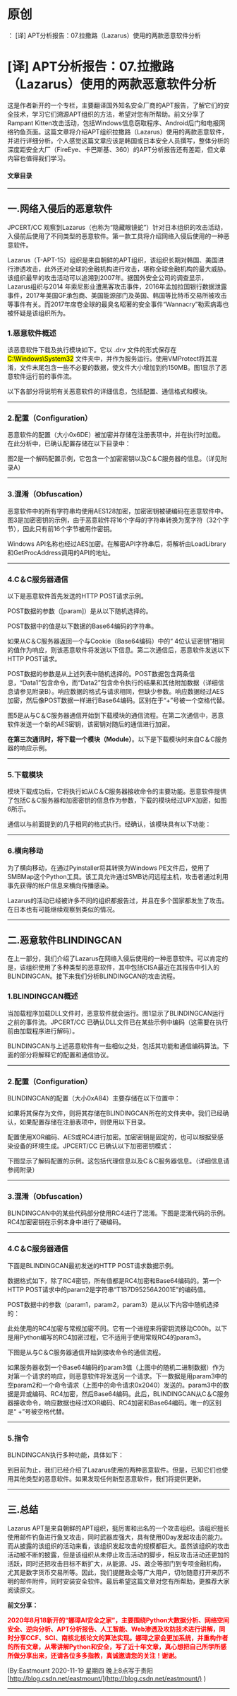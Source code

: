 # 原创
：  [译] APT分析报告：07.拉撒路（Lazarus）使用的两款恶意软件分析

# [译] APT分析报告：07.拉撒路（Lazarus）使用的两款恶意软件分析

这是作者新开的一个专栏，主要翻译国外知名安全厂商的APT报告，了解它们的安全技术，学习它们溯源APT组织的方法，希望对您有所帮助。前文分享了Rampant Kitten攻击活动，包括Windows信息窃取程序、Android后门和电报网络钓鱼页面。这篇文章将介绍APT组织拉撒路（Lazarus）使用的两款恶意软件，并进行详细分析。个人感觉这篇文章应该是韩国或日本安全人员撰写，整体分析的深度距安全大厂（FireEye、卡巴斯基、360）的APT分析报告还有差距，但文章内容也值得我们学习。

#### 文章目录

---


## 一.网络入侵后的恶意软件

JPCERT/CC 观察到Lazarus（也称为“隐藏眼镜蛇”）针对日本组织的攻击活动，入侵前后使用了不同类型的恶意软件。第一款工具将介绍网络入侵后使用的一种恶意软件。

> 
Lazarus（T-APT-15）组织是来自朝鲜的APT组织，该组织长期对韩国、美国进行渗透攻击，此外还对全球的金融机构进行攻击，堪称全球金融机构的最大威胁。该组织最早的攻击活动可以追溯到2007年。据国外安全公司的调查显示，Lazarus组织与2014 年索尼影业遭黑客攻击事件，2016年孟加拉国银行数据泄露事件，2017年美国GF承包商、美国能源部门及英国、韩国等比特币交易所被攻击等事件有关。而2017年席卷全球的最臭名昭著的安全事件“Wannacry”勒索病毒也被怀疑是该组织所为。


### 1.恶意软件概述

该恶意软件下载及执行模块如下。它以 .drv 文件的形式保存在 <mark>C:\Windows\System32</mark> 文件夹中，并作为服务运行。使用VMProtect将其混淆，文件末尾包含一些不必要的数据，使文件大小增加到约150MB。图1显示了恶意软件运行前的事件流。

以下各部分将说明有关恶意软件的详细信息，包括配置、通信格式和模块。

---


### 2.配置（Configuration）

恶意软件的配置（大小0x6DE）被加密并存储在注册表项中，并在执行时加载。在此分析中，已确认配置存储在以下目录中：

图2是一个解码配置示例，它包含一个加密密钥以及C＆C服务器的信息。（详见附录A）

---


### 3.混淆（Obfuscation）

恶意软件中的所有字符串均使用AES128加密，加密密钥被硬编码在恶意软件中。图3是加密密钥的示例，由于恶意软件将16个字母的字符串转换为宽字符（32个字节），因此只有前16个字节被用作密钥。

Windows API名称也经过AES加密。在解密API字符串后，将解析由LoadLibrary和GetProcAddress调用的API的地址。

---


### 4.C＆C服务器通信

以下是恶意软件首先发送的HTTP POST请求示例。

POST数据的参数（[param]）是从以下随机选择的。

POST数据中的值是以下数据的Base64编码的字符串。

如果从C＆C服务器返回一个与Cookie（Base64编码）中的“ 4位认证密钥”相同的值作为响应，则该恶意软件将发送以下信息。第二次通信后，恶意软件发送以下HTTP POST请求。

POST数据的参数是从上述列表中随机选择的。POST数据包含两条信息，“Data1”包含命令，而“Data2”包含命令执行的结果和其他附加数据（详细信息请参见附录B）。响应数据的格式与请求相同，但缺少参数。响应数据经过AES加密，然后像POST数据一样进行Base64编码。区别在于“+”号被一个空格代替。

图5是从与C＆C服务器通信开始到下载模块的通信流程。在第二次通信中，恶意软件发送一个新的AES密钥，该密钥对随后的通信进行加密。

**在第三次通讯时，将下载一个模块（Module）**。以下是下载模块时来自C＆C服务器的响应示例。

---


### 5.下载模块

模块下载成功后，它将执行如从C＆C服务器接收命令的主要功能。恶意软件提供了包括C＆C服务器和加密密钥的信息作为参数，下载的模块经过UPX加密，如图6所示。

通信以与前面提到的几乎相同的格式执行。经确认，该模块具有以下功能：

---


### 6.横向移动

为了横向移动，在通过Pyinstaller将其转换为Windows PE文件后，使用了SMBMap这个Python工具。该工具允许通过SMB访问远程主机，攻击者通过利用事先获得的帐户信息来横向传播感染。

Lazarus的活动已经被许多不同的组织都报告过，并且在多个国家都发生了攻击。在日本也有可能继续观察到类似的情况。

---


## 二.恶意软件BLINDINGCAN

在上一部分，我们介绍了Lazarus在网络入侵后使用的一种恶意软件。可以肯定的是，该组织使用了多种类型的恶意软件，其中包括CISA最近在其报告中引入的BLINDINGCAN。接下来我们分析BLINDINGCAN的攻击流程。

### 1.BLINDINGCAN概述

当加载程序加载DLL文件时，恶意软件就会运行。图1显示了BLINDINGCAN运行之前的事件流。JPCERT/CC 已确认DLL文件已在某些示例中编码（这需要在执行前由加载程序进行解码）。

BLINDINGCAN与上述恶意软件有一些相似之处，包括其功能和通信编码算法。下面的部分将解释它的配置和通信协议。

---


### 2.配置（Configuration）

BLINDINGCAN的配置（大小0xA84）主要存储在以下位置中：

如果将其保存为文件，则将其存储在BLINDINGCAN所在的文件夹中。我们已经确认，如果配置存储在注册表项中，则使用以下目录。

配置使用XOR编码、AES或RC4进行加密。加密密钥是固定的，也可以根据受感染设备的环境生成。JPCERT/CC 已确认以下加密密钥模式：

下图显示了解码配置的示例。这包括代理信息以及C＆C服务器信息。（详细信息请参阅附录）

---


### 3.混淆（Obfuscation）

BLINDINGCAN中的某些代码部分使用RC4进行了混淆。下图是混淆代码的示例。RC4加密密钥在示例本身中进行了硬编码。

---


### 4.C＆C服务器通信

下面是BLINDINGCAN最初发送的HTTP POST请求数据示例。

数据格式如下，除了RC4密钥，所有值都是RC4加密和Base64编码的。第一个HTTP POST请求中的param2是字符串“T1B7D95256A2001E”的编码值。

POST数据中的参数（param1，param2，param3）是从以下内容中随机选择的：

此处使用的RC4加密与常规加密不同。它有一个进程来将密钥流移动C00h。以下是用Python编写的RC4加密过程，它不适用于使用常规RC4的param3。

下图是从与C＆C服务器通信开始到接收命令的通信流程。

如果服务器收到一个Base64编码的param3值（上图中的随机二进制数据）作为对第一个请求的响应，则恶意软件将发送另一个请求。下一数据是用param3中的空param2和一个命令请求（上图中的命令请求0x2040）发送的。param3中的数据是异或编码、RC4加密，然后Base64编码。此后，BLINDINGCAN从C＆C服务器接收命令，响应数据也经过XOR编码、RC4加密和Base64编码。唯一的区别是“ +”号被空格代替。

---


### 5.指令

BLINDINGCAN执行多种功能，具体如下：

到目前为止，我们已经介绍了Lazarus使用的两种恶意软件。但是，已知它们也使用其他类型的恶意软件。如果发现任何新型恶意软件，我们将提供更新。

---


## 三.总结

Lazarus APT是来自朝鲜的APT组织，挺厉害和出名的一个攻击组织。该组织擅长使用邮件钓鱼进行鱼叉攻击，同时武器库强大，具有使用0Day发起攻击的能力。而从披露的该组织的活动来看，该组织发起攻击的规模都巨大。虽然该组织的攻击活动被不断的披露，但是该组织从未停止攻击活动的脚步，相反攻击活动还更加的活跃，同时还把攻击目标不断扩大，从能源、JS、政企等部门到专项金融机构，尤其是数字货币交易所等。因此，我们提醒政企等广大用户，切勿随意打开来历不明的邮件附件，同时安装安全软件。最后希望这篇文章对您有所帮助，更推荐大家阅读原文。

**前文分享：**

<font color="red">**2020年8月18新开的“娜璋AI安全之家”，主要围绕Python大数据分析、网络空间安全、逆向分析、APT分析报告、人工智能、Web渗透及攻防技术进行讲解，同时分享CCF、SCI、南核北核论文的算法实现。娜璋之家会更加系统，并重构作者的所有文章，从零讲解Python和安全，写了近十年文章，真心想把自己所学所感所做分享出来，还请各位多多指教，真诚邀请您的关注！谢谢。**</font>

(By:Eastmount 2020-11-19 星期四 晚上8点写于贵阳 [http://blog.csdn.net/eastmount/](http://blog.csdn.net/eastmount/) )

---

